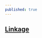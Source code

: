 ```yaml
---
published: true
---
```


## [Linkage](https://nbviewer.jupyter.org/github/adamagovino/App-Project/blob/master/App%20Project2.ipynb)
